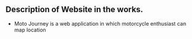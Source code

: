 ## Description of Website in the works.

- Moto Journey is a web application in which motorcycle enthusiast can map location

